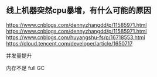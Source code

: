 
## 线上机器突然cpu暴增，有什么可能的原因

https://www.cnblogs.com/dennyzhangdd/p/11585971.html
https://www.cnblogs.com/dennyzhangdd/p/11585971.html
https://www.cnblogs.com/huyangshu-fs/p/16718553.html
https://cloud.tencent.com/developer/article/1650717

并发量提升

内存不足 full GC



